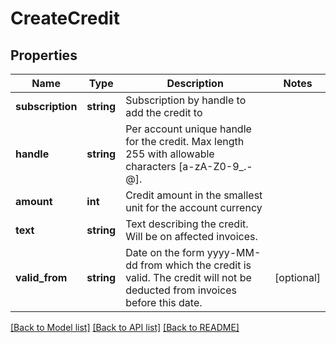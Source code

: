 # CreateCredit

## Properties
 Name             | Type       | Description                                                                                                                 | Notes      
------------------|------------|-----------------------------------------------------------------------------------------------------------------------------|------------
 **subscription** | **string** | Subscription by handle to add the credit to                                                                                 | 
 **handle**       | **string** | Per account unique handle for the credit. Max length 255 with allowable characters [a-zA-Z0-9_.-@].                         | 
 **amount**       | **int**    | Credit amount in the smallest unit for the account currency                                                                 | 
 **text**         | **string** | Text describing the credit. Will be on affected invoices.                                                                   |
 **valid_from**   | **string** | Date on the form yyyy-MM-dd from which the credit is valid. The credit will not be deducted from invoices before this date. | [optional] 

[[Back to Model list]](../../README.md#documentation-for-models) [[Back to API list]](../../README.md#documentation-for-api-endpoints) [[Back to README]](../../README.md)

